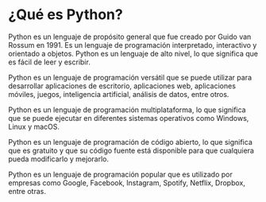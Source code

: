 # ¿Qué es Python?

Python es un lenguaje de propósito general que fue creado por Guido van Rossum en 1991. Es un lenguaje de programación interpretado, interactivo y orientado a objetos. Python es un lenguaje de alto nivel, lo que significa que es fácil de leer y escribir.

Python es un lenguaje de programación versátil que se puede utilizar para desarrollar aplicaciones de escritorio, aplicaciones web, aplicaciones móviles, juegos, inteligencia artificial, análisis de datos, entre otros.

Python es un lenguaje de programación multiplataforma, lo que significa que se puede ejecutar en diferentes sistemas operativos como Windows, Linux y macOS.

Python es un lenguaje de programación de código abierto, lo que significa que es gratuito y que su código fuente está disponible para que cualquiera pueda modificarlo y mejorarlo.

Python es un lenguaje de programación popular que es utilizado por empresas como Google, Facebook, Instagram, Spotify, Netflix, Dropbox, entre otras.